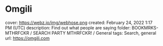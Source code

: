 # Omgili

cover: https://webz.io/img/webhose.png
created: February 24, 2022 1:17 PM (UTC)
description: Find out what people are saying
folder: BOOKMRKS-MTHRFCKR / SEARCH PARTY MTHRFCKR! / General
tags: Search, general
url: https://omgili.com